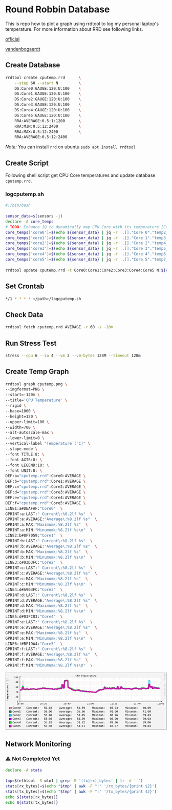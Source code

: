 
# Round Robbin Database

This is repo how to plot a graph using rrdtool to log my personal laptop's temperature. 
For more information about RRD see following links.

[official](https://oss.oetiker.ch/rrdtool/)

[vandenbogaerdt](http://rrdtool.vandenbogaerdt.nl/tutorial/)



## Create Database

```bash
rrdtool create cputemp.rrd      \
    --step 60 --start N         \
    DS:Core0:GAUGE:120:U:100    \
    DS:Core1:GAUGE:120:U:100    \
    DS:Core2:GAUGE:120:U:100    \
    DS:Core3:GAUGE:120:U:100    \
    DS:Core4:GAUGE:120:U:100    \
    DS:Core5:GAUGE:120:U:100    \
    RRA:AVERAGE:0.5:1:1200      \
    RRA:MIN:0.5:12:2400         \
    RRA:MAX:0.5:12:2400         \
    RRA:AVERAGE:0.5:12:2400
```
*Note:* You can install ```rrd``` on ubuntu ```sudo apt install rrdtool```

## Create Script
Following shell script get CPU Core temperatures and update database ```cputemp.rrd```. 
### logcputemp.sh

```bash
#!/bin/bash

sensor_data=$(sensors -j)
declare -A core_temps
# TODO: Enhance JQ to dynamically map CPU Core with its temperature.[Core0:30C, Core1:50]
core_temps['core0']=$(echo ${sensor_data} | jq -r '.[]."Core 0"."temp2_input"|select(.!=null)')
core_temps['core1']=$(echo ${sensor_data} | jq -r '.[]."Core 1"."temp3_input"|select(.!=null)')
core_temps['core2']=$(echo ${sensor_data} | jq -r '.[]."Core 2"."temp4_input"|select(.!=null)')
core_temps['core3']=$(echo ${sensor_data} | jq -r '.[]."Core 3"."temp5_input"|select(.!=null)')
core_temps['core4']=$(echo ${sensor_data} | jq -r '.[]."Core 4"."temp6_input"|select(.!=null)')
core_temps['core5']=$(echo ${sensor_data} | jq -r '.[]."Core 5"."temp7_input"|select(.!=null)')

rrdtool update cputemp.rrd -t Core0:Core1:Core2:Core3:Core4:Core5 N:${core_temps[core0]}:${core_temps[core1]}:${core_temps[core2]}:${core_temps[core3]}:${core_temps[core4]}:${core_temps[core5]}
```

## Set Crontab

```bash
*/1 * * * * </path>/logcputemp.sh
```

## Check Data
```bash
rrdtool fetch cputemp.rrd AVERAGE -r 60 -s -10m
```

## Run Stress Test 
```bash
stress --cpu 6 --io 4 --vm 2 --vm-bytes 128M --timeout 120m
```


## Create Temp Graph

```bash
rrdtool graph cputemp.png \
--imgformat=PNG \
--start=-120m \
--title='CPU Temperature' \
--rigid \
--base=1000 \
--height=120 \
--upper-limit=100 \
--width=700 \
--alt-autoscale-max \
--lower-limit=0 \
--vertical-label "Temperature (°C)" \
--slope-mode \
--font TITLE:8: \
--font AXIS:8: \
--font LEGEND:10: \
--font UNIT:8: \
DEF:a="cputemp.rrd":Core0:AVERAGE \
DEF:b="cputemp.rrd":Core1:AVERAGE \
DEF:c="cputemp.rrd":Core2:AVERAGE \
DEF:d="cputemp.rrd":Core3:AVERAGE \
DEF:e="cputemp.rrd":Core4:AVERAGE \
DEF:f="cputemp.rrd":Core5:AVERAGE \
LINE1:a#DEAFAF:"Core0"  \
GPRINT:a:LAST:" Current\:%8.2lf %s"  \
GPRINT:a:AVERAGE:"Average\:%8.2lf %s"  \
GPRINT:a:MAX:"Maximum\:%8.2lf %s"  \
GPRINT:a:MIN:"Minumum\:%8.2lf %s\n"  \
LINE2:b#0F7059:"Core1"  \
GPRINT:b:LAST:" Current\:%8.2lf %s"  \
GPRINT:b:AVERAGE:"Average\:%8.2lf %s"  \
GPRINT:b:MAX:"Maximum\:%8.2lf %s"  \
GPRINT:b:MIN:"Minumum\:%8.2lf %s\n"  \
LINE3:c#03D3FC:"Core2"  \
GPRINT:c:LAST:" Current\:%8.2lf %s"  \
GPRINT:c:AVERAGE:"Average\:%8.2lf %s"  \
GPRINT:c:MAX:"Maximum\:%8.2lf %s"  \
GPRINT:c:MIN:"Minumum\:%8.2lf %s\n"  \
LINE4:d#A903FC:"Core3"  \
GPRINT:d:LAST:" Current\:%8.2lf %s"  \
GPRINT:d:AVERAGE:"Average\:%8.2lf %s"  \
GPRINT:d:MAX:"Maximum\:%8.2lf %s"  \
GPRINT:d:MIN:"Minumum\:%8.2lf %s\n"  \
LINE5:d#03FC03:"Core4"  \
GPRINT:e:LAST:" Current\:%8.2lf %s"  \
GPRINT:e:AVERAGE:"Average\:%8.2lf %s"  \
GPRINT:e:MAX:"Maximum\:%8.2lf %s"  \
GPRINT:e:MIN:"Minumum\:%8.2lf %s\n"  \
LINE6:f#BF19A4:"Core5"  \
GPRINT:f:LAST:" Current\:%8.2lf %s"  \
GPRINT:f:AVERAGE:"Average\:%8.2lf %s"  \
GPRINT:f:MAX:"Maximum\:%8.2lf %s"  \
GPRINT:f:MIN:"Minumum\:%8.2lf %s\n"  \
```


![](images/cputemp.png)


## Network Monitoring

### :warning: Not Completed Yet

```bash
declare -A stats

tmp=$(ethtool -S wlo1 | grep -E '(tx|rx)_bytes' | tr -d ' ')
stats[rx_bytes]=$(echo "$tmp" | awk -F ":" '/rx_bytes/{print $2}')
stats[tx_bytes]=$(echo "$tmp" | awk -F ":" '/tx_bytes/{print $2}')
echo ${stats[rx_bytes]}
echo ${stats[tx_bytes]}
```